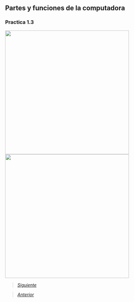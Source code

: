 ## Partes y funciones de la computadora

### Practica 1.3
<img src="Imagenes/6(1).jpg" height="400">
<img src="Imagenes/7(1).jpg" height="400">

> [*Siguiente*](Practica4.md)

> [*Anterior*](Practica2.md)
